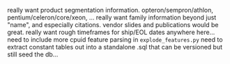 really want product segmentation information. opteron/sempron/athlon, pentium/celeron/core/xeon, ...
really want family information beyond just "name", and especially citations. vendor slides and publications would be great.
really want rough timeframes for ship/EOL dates anywhere here...
need to include more cpuid feature parsing in `explode_features.py`
need to extract constant tables out into a standalone .sql that can be versioned but still seed the db...
